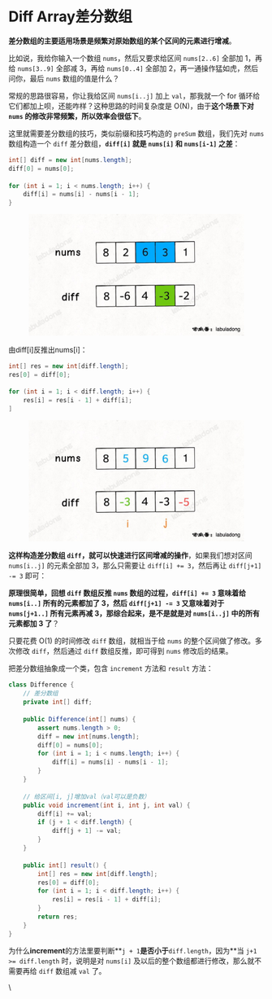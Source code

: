 # Diff Array差分数组

**差分数组的主要适用场景是频繁对原始数组的某个区间的元素进行增减**。

比如说，我给你输入一个数组 `nums`，然后又要求给区间 `nums[2..6]` 全部加 1，再给 `nums[3..9]` 全部减 3，再给 `nums[0..4]` 全部加 2，再一通操作猛如虎，然后问你，最后 `nums` 数组的值是什么？

常规的思路很容易，你让我给区间 `nums[i..j]` 加上 `val`，那我就一个 for 循环给它们都加上呗，还能咋样？这种思路的时间复杂度是 O(N)，由于**这个场景下对 `nums` 的修改非常频繁，所以效率会很低下**。

这里就需要差分数组的技巧，类似前缀和技巧构造的 `preSum` 数组，我们先对 `nums` 数组构造一个 `diff` 差分数组，**`diff[i]` 就是 `nums[i]` 和 `nums[i-1]` 之差**：

```java
int[] diff = new int[nums.length];
diff[0] = nums[0];

for (int i = 1; i < nums.length; i++) {
    diff[i] = nums[i] - nums[i - 1];
}
```

<figure><img src="../../../.gitbook/assets/image (52) (1) (1).png" alt="" width="563"><figcaption></figcaption></figure>

由diff\[i]反推出nums\[i]：

```java
int[] res = new int[diff.length];
res[0] = diff[0];

for (int i = 1; i < diff.length; i++) {
    res[i] = res[i - 1] + diff[i];
]
```

<figure><img src="../../../.gitbook/assets/image (53) (1) (1).png" alt="" width="563"><figcaption></figcaption></figure>

**这样构造差分数组 `diff`，就可以快速进行区间增减的操作**，如果我们想对区间 `nums[i..j]` 的元素全部加 3，那么只需要让 `diff[i] += 3`，然后再让 `diff[j+1] -= 3` 即可：

**原理很简单，回想 `diff` 数组反推 `nums` 数组的过程，`diff[i] += 3` 意味着给 `nums[i..]` 所有的元素都加了 3，然后 `diff[j+1] -= 3` 又意味着对于 `nums[j+1..]` 所有元素再减 3，那综合起来，是不是就是对 `nums[i..j]` 中的所有元素都加 3 了**？

只要花费 O(1) 的时间修改 `diff` 数组，就相当于给 `nums` 的整个区间做了修改。多次修改 `diff`，然后通过 `diff` 数组反推，即可得到 `nums` 修改后的结果。

把差分数组抽象成一个类，包含 `increment` 方法和 `result` 方法：

```java
class Difference {
    // 差分数组
    private int[] diff;
    
    public Difference(int[] nums) {
        assert nums.length > 0;
        diff = new int[nums.length];
        diff[0] = nums[0];
        for (int i = 1; i < nums.length; i++) {
            diff[i] = nums[i] - nums[i - 1];
        }
    }
    
    // 给区间[i, j]增加val（val可以是负数）
    public void increment(int i, int j, int val) {
        diff[i] += val;
        if (j + 1 < diff.length) {
            diff[j + 1] -= val;
        }
    }

    public int[] result() {
        int[] res = new int[diff.length];
        res[0] = diff[0];
        for (int i = 1; i < diff.length; i++) {
            res[i] = res[i - 1] + diff[i];
        }
        return res;
    }
}
```

为什么**increment**的方法里要判断**`j + 1`**是否小于**`diff.length`，因为**当 `j+1 >= diff.length` 时，说明是对 `nums[i]` 及以后的整个数组都进行修改，那么就不需要再给 `diff` 数组减 `val` 了。

\
